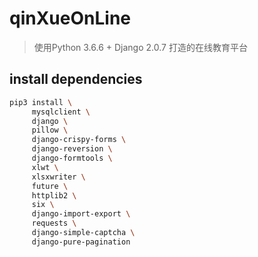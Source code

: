 # qinXueOnLine

> 使用Python 3.6.6 + Django 2.0.7 打造的在线教育平台

## install dependencies

```bash
pip3 install \
     mysqlclient \
     django \
     pillow \
     django-crispy-forms \
     django-reversion \
     django-formtools \
     xlwt \
     xlsxwriter \
     future \
     httplib2 \
     six \
     django-import-export \
     requests \
     django-simple-captcha \
     django-pure-pagination   
```
